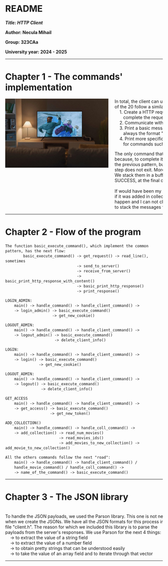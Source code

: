 README
====

***Title: HTTP Client***

**Author: Necula Mihail**

**Group: 323CAa**

**University year: 2024 - 2025**

---

Chapter 1 - The commands' implementation
====

<img src="media/frozen.jpeg" style="float: left; margin-right: 20px; width: 330px;">

<pre style="font-family: inherit; font-size: inherit; line-height: inherit; color: inherit; background: transparent; border: none">
In total, the client can use 20 commands, which can be seen in the file "client.h". 19
of the 20 follow a similar pattern:
    1. Create a HTTP request. (In some cases, ask additional information to
       complete the request.)
    2. Communicate with the server. (Send the request. + Receive an answer.)
    3. Print a basic message to resume the received response. The message has
       always the format "ERROR: %s" or "SUCCESS: %s".
    4. Print more specific data from response if it's the case. We need this step
       for commands such as "get_users", "get_movie", "get_movies" and so on.
</pre>

<pre style="font-family: inherit; font-size: inherit; line-height: inherit; color: inherit; background: transparent; border: none">
The only command that needs special attention is "add_collection". This happens
because, to complete it, we need to send more requests to server. We will follow
the previous pattern, but we will go trough it more times. In this case, the forth
step does not exit. More, in the third one, we do not print the messages immediately.
We stack them in a buffer and print them together with an only label of type ERROR /
SUCCESS, at the final of the command's execution.

If would have been my choice, i would have printed after every movie's id introduced,
if it was added in collection or not. Unfortunately, the checker does not let this to
happen and I can not change its behavior (at least for now). So, the only solution was
to stack the messages for this command, "add_collection". 
</pre>

---

Chapter 2 - Flow of the program
====

```
The function basic_execute_command(), which implement the common pattern, has the next flow:
		basic_execute_command() -> get_request() -> read_line(), sometimes
								-> send_to_server()
								-> receive_from_server()
								-> basic_print_http_response_with_content()
								-> basic_print_http_response()
								-> print_response()
```

```
LOGIN_ADMIN:
	main() -> handle_command() -> handle_client_command() ->
	-> login_admin() -> basic_execute_command()
					 -> get_new_cookie()
```

```
LOGOUT_ADMIN:
	main() -> handle_command() -> handle_client_command() ->
	-> logout_admin() -> basic_execute_command()
					  -> delete_client_info()
```

```
LOGIN:
	main() -> handle_command() -> handle_client_command() ->
	-> login() -> basic_execute_command()
	 		   -> get_new_cookie()
```

```
LOGOUT_ADMIN:
	main() -> handle_command() -> handle_client_command() ->
	-> logout() -> basic_execute_command()
			    -> delete_client_info()
```

```
GET_ACCESS
	main() -> handle_command() -> handle_client_command() ->
	-> get_access() -> basic_execute_command()
				    -> get_new_token()
```

```
ADD_COLLECTION()
	main() -> handle_command() -> handle_coll_command() ->
	-> add_collection() -> read_num_movies()
					    -> read_movies_ids()
					    -> add_movies_to_new_collection() -> add_movie_to_new_collection()
```

```
All the others commands follow the next "road":
	main() -> handle_command() -> handle_client_command() /
	handle_movie_command() / handle_coll_command() ->
	-> name_of_the_command() -> basic_execute_command()
```

---

Chapter 3 - The JSON library
====

<pre style="font-family: inherit; font-size: inherit; line-height: inherit; color: inherit; background: transparent; border: none">

To handle the JSON payloads, we used the Parson library. This one is not needed
when we create the JSONs. We have all the JSON formats for this process in the
file "client.h". The reason for which we included this library is to parse the
payloads from the server's responses. We use Parson for the next 4 things:
	-> to extract the value of a string field
	-> to extract the value of a number field
	-> to obtain pretty strings that can be understood easily
	-> to take the value of an array field and to iterate through that vector 
</pre>

---

